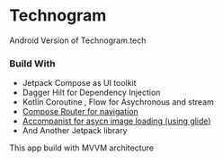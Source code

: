# Technogram
Android Version of Technogram.tech


<h3>Build With</h3>
<ul>
  <li>Jetpack Compose as UI toolkit</li>
  <li>Dagger Hilt for Dependency Injection</li>
  <li>Kotlin Coroutine , Flow for Asychronous and stream</li>
  <li><a href="https://github.com/zsoltk/compose-router">Compose Router for navigation</a></li>
  <li><a href="https://github.com/chrisbanes/accompanist">Accompanist for asycn image loading (using glide)</a></li>
  <li>And Another Jetpack library</li>
</ul>  

This app build with MVVM architecture
